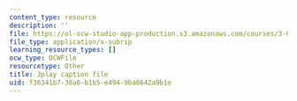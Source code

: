 ```yaml
---
content_type: resource
description: ''
file: https://ol-ocw-studio-app-production.s3.amazonaws.com/courses/3-091sc-introduction-to-solid-state-chemistry-fall-2010/f36341b738a6b1b5e4949ba8642a9b1e_h57hFAsLAGo.srt
file_type: application/x-subrip
learning_resource_types: []
ocw_type: OCWFile
resourcetype: Other
title: 3play caption file
uid: f36341b7-38a6-b1b5-e494-9ba8642a9b1e
---
```

